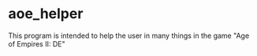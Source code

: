 # aoe_helper
This program is intended to help the user in many things in the game "Age of Empires II: DE"
